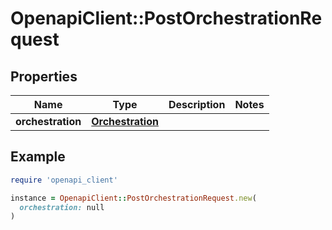 # OpenapiClient::PostOrchestrationRequest

## Properties

| Name | Type | Description | Notes |
| ---- | ---- | ----------- | ----- |
| **orchestration** | [**Orchestration**](Orchestration.md) |  |  |

## Example

```ruby
require 'openapi_client'

instance = OpenapiClient::PostOrchestrationRequest.new(
  orchestration: null
)
```

